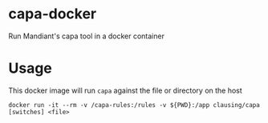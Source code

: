 # capa-docker

Run Mandiant's capa tool in a docker container 

# Usage

This docker image will run `capa` against the file or directory on the host

`docker run -it --rm -v /capa-rules:/rules -v ${PWD}:/app clausing/capa [switches] <file>`
